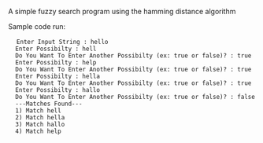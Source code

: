 A simple fuzzy search program using the hamming distance algorithm 

Sample code run: 
<pre>
  <code>Enter Input String : hello
  Enter Possibilty : hell
  Do You Want To Enter Another Possibilty (ex: true or false)? : true
  Enter Possibilty : help
  Do You Want To Enter Another Possibilty (ex: true or false)? : true
  Enter Possibilty : hella
  Do You Want To Enter Another Possibilty (ex: true or false)? : true
  Enter Possibilty : hallo
  Do You Want To Enter Another Possibilty (ex: true or false)? : false
  ---Matches Found---
  1) Match hell
  2) Match hella
  3) Match hallo
  4) Match help
  </code>
<pre>
